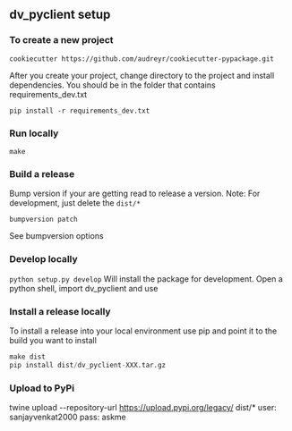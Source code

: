 ## dv_pyclient setup

### To create a new project
`cookiecutter https://github.com/audreyr/cookiecutter-pypackage.git`

After you create your project, change directory to the project and 
install dependencies. You should be in the folder that contains
requirements_dev.txt

`pip install -r requirements_dev.txt`

### Run locally
`make`


### Build a release
Bump version if your are getting read to release a version. Note:  For development, just delete the `dist/*` 
```
bumpversion patch 
```
See bumpversion options

### Develop locally
`python setup.py develop`
Will install the package for development.  Open a python shell, import dv_pyclient and use


### Install a release locally
To install a release into your local environment use pip and point it to the build you want to install 
```python
make dist
pip install dist/dv_pyclient-XXX.tar.gz
```


### Upload to PyPi
twine upload --repository-url https://upload.pypi.org/legacy/ dist/*
user: sanjayvenkat2000
pass: askme




